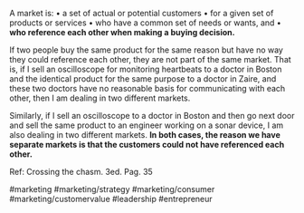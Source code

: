 A market is:
• a set of actual or potential customers
• for a given set of products or services
• who have a common set of needs or wants, and
• **who reference each other when making a buying decision.**

If two people buy the same product for the same reason but have no way they could reference each other, they are not part of the same market. That is, if I sell an oscilloscope for monitoring heartbeats to a doctor in Boston and the identical product
for the same purpose to a doctor in Zaire, and these two doctors have no reasonable basis for communicating with each other, then I am dealing in two different markets. 

Similarly, if I sell an oscilloscope to a doctor in Boston and then go next door and sell the same product to an engineer working on a sonar device, I am also dealing in two different markets. **In both cases, the reason we have separate markets is that the customers could not have referenced each other.**

Ref: Crossing the chasm. 3ed. Pag. 35

#marketing #marketing/strategy #marketing/consumer #marketing/customervalue #leadership #entrepreneur 